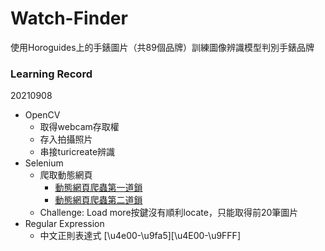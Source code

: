 # Watch-Finder
使用Horoguides上的手錶圖片（共89個品牌）訓練圖像辨識模型判別手錶品牌
### Learning Record
20210908
- OpenCV
  - 取得webcam存取權
  - 存入拍攝照片
  - 串接turicreate辨識
- Selenium
  - 爬取動態網頁
    - [動態網頁爬蟲第一道鎖](https://medium.com/marketingdatascience/%E5%8B%95%E6%85%8B%E7%B6%B2%E9%A0%81%E7%88%AC%E8%9F%B2%E7%AC%AC%E4%B8%80%E9%81%93%E9%8E%96-selenium%E6%95%99%E5%AD%B8-%E5%A6%82%E4%BD%95%E4%BD%BF%E7%94%A8webdriver-send-keys-%E9%99%84python-%E7%A8%8B%E5%BC%8F%E7%A2%BC-c1efc9131b8a)
    - [動態網頁爬蟲第二道鎖](https://medium.com/marketingdatascience/%E5%8B%95%E6%85%8B%E7%B6%B2%E9%A0%81%E7%88%AC%E8%9F%B2%E7%AC%AC%E4%BA%8C%E9%81%93%E9%8E%96-selenium%E6%95%99%E5%AD%B8-%E5%A6%82%E4%BD%95%E4%BD%BF%E7%94%A8find-element-s-%E5%8F%96%E5%BE%97%E7%B6%B2%E9%A0%81%E5%85%83%E7%B4%A0-%E9%99%84python-%E7%A8%8B%E5%BC%8F%E7%A2%BC-b66920fc8cab)
  - Challenge: Load more按鍵沒有順利locate，只能取得前20筆圖片 
- Regular Expression
  - 中文正則表達式 [\u4e00-\u9fa5][\u4E00-\u9FFF] 
